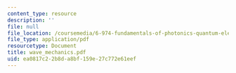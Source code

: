```yaml
---
content_type: resource
description: ''
file: null
file_location: /coursemedia/6-974-fundamentals-of-photonics-quantum-electronics-spring-2006/ea0817c22b8da8bf159e27c772e61eef_wave_mechanics.pdf
file_type: application/pdf
resourcetype: Document
title: wave_mechanics.pdf
uid: ea0817c2-2b8d-a8bf-159e-27c772e61eef
---
```

